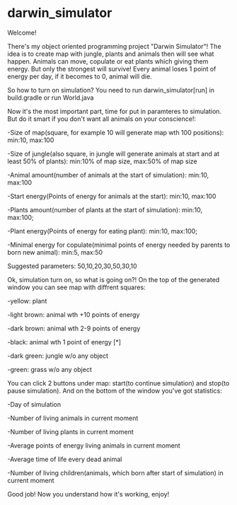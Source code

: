 # darwin_simulator
Welcome!

There's my object oriented programming project "Darwin Simulator"! The idea is to create map with jungle, plants and animals then will see what happen. Animals can move, copulate or eat plants which giving them energy. But only the strongest will survive! Every animal loses 1 point of energy per day, if it becomes to 0, animal will die. 


So how to turn on simulation? 
You need to run darwin_simulator[run] in build.gradle or run World.java


Now it's the most important part, time for put in paramteres to simulation. But do it smart if you don't want all animals on your conscience!:

-Size of map(square, for example 10 will generate map wth 100 positions): min:10, max:100

-Size of jungle(also square, in jungle will generate animals at start and at least 50% of plants): min:10% of map size, max:50% of map size

-Animal amount(number of animals at the start of simulation): min:10, max:100

-Start energy(Points of energy for animals at the start): min:10, max:100

-Plants amount(number of plants at the start of simulation): min:10, max:100;

-Plant energy(Points of energy for eating plant): min:10, max:100;

-Minimal energy for copulate(minimal points of energy needed by parents to born new animal): min:5, max:50

Suggested parameters: 50,10,20,30,50,30,10


Ok, simulation turn on, so what is going on?!
On the top of the generated window you can see map with diffrent squares:

-yellow: plant

-light brown: animal wth +10 points of energy

-dark brown: animal wth 2-9 points of energy 

-black: animal wth 1 point of energy [*] 

-dark green: jungle w/o any object

-green: grass w/o any object


You can click 2 buttons under map: start(to continue simulation) and stop(to pause simulation).
And on the bottom of the window you've got statistics: 

-Day of simulation

-Number of living animals in current moment

-Number of living plants in current moment

-Average points of energy living animals in current moment

-Average time of life every dead animal

-Number of living children(animals, which born after start of simulation) in current moment

Good job! Now you understand how it's working, enjoy!

